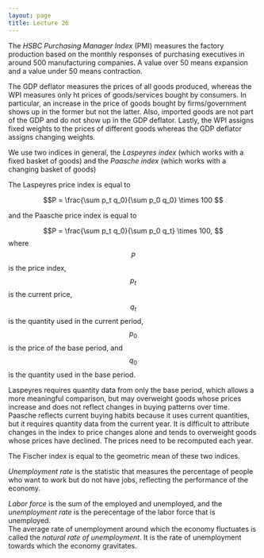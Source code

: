 ```yaml
---
layout: page
title: Lecture 26
---
```


<script type="text/javascript" async src="https://cdnjs.cloudflare.com/ajax/libs/mathjax/2.7.5/latest.js?config=TeX-MML-AM_CHTML" async></script>

The _HSBC Purchasing Manager Index_ (PMI) measures the factory production based on the monthly responses of purchasing executives in around 500 manufacturing companies. A value over 50 means expansion and a value under 50 means contraction.

The GDP deflator measures the prices of all goods produced, whereas the WPI measures only ht prices of goods/services bought by consumers. In particular, an increase in the price of goods bought by firms/government shows up in the former but not the latter. Also, imported goods are not part of the GDP and do not show up in the GDP deflator. Lastly, the WPI assigns fixed weights to the prices of different goods whereas the GDP deflator assigns changing weights.

We use two indices in general, the _Laspeyres index_ (which works with a fixed basket of goods) and the _Paasche index_ (which works with a changing basket of goods)

The Laspeyres price index is equal to

$$P = \frac{\sum p_t q_0}{\sum p_0 q_0} \times 100 $$

and the Paasche price index is equal to

$$P = \frac{\sum p_t q_0}{\sum p_0 q_t} \times 100, $$
where $$P$$ is the price index, $$p_t$$ is the current price, $$q_t$$ is the quantity used in the current period, $$p_0$$ is the price of the base period, and $$q_0$$ is the quantity used in the base period.

Laspeyres requires quantity data from only the base period, which allows a more meaningful comparison, but may overweight goods whose prices increase and does not reflect changes in buying patterns over time.    
Paasche reflects current buying habits because it uses current quantities, but it requires quantity data from the current year. It is difficult to attribute changes in the index to price changes alone and tends to overweight goods whose prices have declined. The prices need to be recomputed each year.

The Fischer index is equal to the geometric mean of these two indices.

_Unemployment rate_ is the statistic that measures the percentage of people who want to work but do not have jobs, reflecting the performance of the economy.

_Labor force_ is the sum of the employed and unemployed, and the _unemployment rate_ is the perecentage of the labor force that is unemployed.    
The average rate of unemployment around which the economy fluctuates is called the _natural rate of unemployment_. It is the rate of unemployment towards which the economy gravitates.